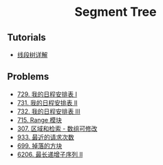 <div align="center">

# Segment Tree
</div>

## Tutorials

- [线段树详解](https://lfool.github.io/LFool-Notes/algorithm/%E7%BA%BF%E6%AE%B5%E6%A0%91%E8%AF%A6%E8%A7%A3.html)

## Problems

- [729. 我的日程安排表 I](https://leetcode.cn/problems/my-calendar-i/)
- [731. 我的日程安排表 II](https://leetcode.cn/problems/my-calendar-ii/)
- [732. 我的日程安排表 III](https://leetcode.cn/problems/my-calendar-iii/)
- [715. Range 模块](https://leetcode.cn/problems/range-module/)
- [307. 区域和检索 - 数组可修改](https://leetcode.cn/problems/range-sum-query-mutable/)
- [933. 最近的请求次数](https://leetcode.cn/problems/number-of-recent-calls/)
- [699. 掉落的方块](https://leetcode.cn/problems/falling-squares/)
- [6206. 最长递增子序列 II](https://leetcode.cn/problems/longest-increasing-subsequence-ii/)
